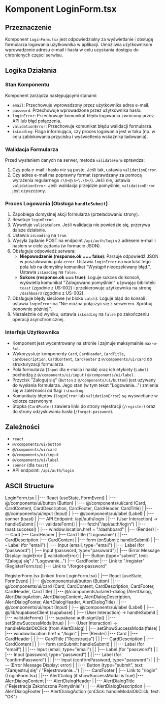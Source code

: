 # Komponent LoginForm.tsx

## Przeznaczenie

Komponent `LoginForm.tsx` jest odpowiedzialny za wyświetlanie i obsługę formularza logowania użytkownika w aplikacji. Umożliwia użytkownikom wprowadzenie adresu e-mail i hasła w celu uzyskania dostępu do chronionych części serwisu.

## Logika Działania

### Stan Komponentu

Komponent zarządza następującymi stanami:
-   `email`: Przechowuje wprowadzony przez użytkownika adres e-mail.
-   `password`: Przechowuje wprowadzone przez użytkownika hasło.
-   `loginError`: Przechowuje komunikat błędu logowania zwrócony przez API lub błąd połączenia.
-   `validationError`: Przechowuje komunikat błędu walidacji formularza.
-   `isLoading`: Flaga informująca, czy proces logowania jest w toku (np. w celu zablokowania przycisku i wyświetlenia wskaźnika ładowania).

### Walidacja Formularza

Przed wysłaniem danych na serwer, metoda `validateForm` sprawdza:
1.  Czy pola e-mail i hasło nie są puste. Jeśli tak, ustawia `validationError`.
2.  Czy adres e-mail ma poprawny format (sprawdzany za pomocą wyrażenia regularnego `/\S+@\S+\.\S+/`). Jeśli nie, ustawia `validationError`.
Jeśli walidacja przejdzie pomyślnie, `validationError` jest czyszczony.

### Proces Logowania (Obsługa `handleSubmit`)

1.  Zapobiega domyślnej akcji formularza (przeładowaniu strony).
2.  Resetuje `loginError`.
3.  Wywołuje `validateForm`. Jeśli walidacja nie powiedzie się, przerywa dalsze działanie.
4.  Ustawia `isLoading` na `true`.
5.  Wysyła żądanie POST na endpoint `/api/auth/login` z adresem e-mail i hasłem w ciele żądania (w formacie JSON).
6.  Obsługuje odpowiedź serwera:
    *   **Niepowodzenie (response.ok === false)**: Parsuje odpowiedź JSON w poszukiwaniu pola `error`. Ustawia `loginError` na wartość tego pola lub na domyślny komunikat "Wystąpił nieoczekiwany błąd.". Ustawia `isLoading` na `false`.
    *   **Sukces (response.ok === true)**: Loguje sukces do konsoli, wyświetla komunikat "Zalogowano pomyślnie!" używając biblioteki `toast` (zgodnie z US-002) i przekierowuje użytkownika na stronę `/dashboard` (zgodnie z US-002).
7.  Obsługuje błędy sieciowe (w bloku `catch`): Loguje błąd do konsoli i ustawia `loginError` na "Nie można połączyć się z serwerem. Spróbuj ponownie później.".
8.  Niezależnie od wyniku, ustawia `isLoading` na `false` po zakończeniu operacji asynchronicznej.

### Interfejs Użytkownika

-   Komponent jest wycentrowany na stronie i zajmuje maksymalnie `max-w-3xl`.
-   Wykorzystuje komponenty `Card`, `CardHeader`, `CardTitle`, `CardDescription`, `CardContent`, `CardFooter` z `@/components/ui/card` do strukturyzacji formularza.
-   Pola formularza (`Input` dla e-maila i hasła) oraz ich etykiety (`Label`) pochodzą z `@/components/ui/input` i `@/components/ui/label`.
-   Przycisk "Zaloguj się" (`Button` z `@/components/ui/button`) jest używany do wysłania formularza. Jego stan (w tym tekst "Logowanie...") zmienia się w zależności od flagi `isLoading`.
-   Komunikaty błędów (`loginError` lub `validationError`) są wyświetlane w kolorze czerwonym.
-   Stopka (`CardFooter`) zawiera linki do strony rejestracji (`/register`) oraz do strony odzyskiwania hasła (`/forgot-password`).

## Zależności

-   `react`
-   `@/components/ui/button`
-   `@/components/ui/card`
-   `@/components/ui/input`
-   `@/components/ui/label`
-   `sonner` (dla `toast`)
-   API endpoint: `/api/auth/login`


## ASCII Structure
LoginForm.tsx
|
|--- React (useState, FormEvent)
|
|--- @/components/ui/button (Button)
|
|--- @/components/ui/card (Card, CardContent, CardDescription, CardFooter, CardHeader, CardTitle)
|
|--- @/components/ui/input (Input)
|
|--- @/components/ui/label (Label)
|
|--- sonner (toast)
|
|--- API Endpoint: /api/auth/login
|
|--- (User Interaction) -> handleSubmit
|   |--- validateForm()
|   |--- fetch("/api/auth/login")
|   |--- toast.success()
|   |--- window.location.href = "/dashboard"
|
|--- (Render)
    |--- Card
        |--- CardHeader
        |   |--- CardTitle ("Logowanie")
        |   |--- CardDescription
        |--- CardContent
        |   |--- form (onSubmit: handleSubmit)
        |       |--- Label (for "email")
        |       |--- Input (email, type="email")
        |       |--- Label (for "password")
        |       |--- Input (password, type="password")
        |       |--- (Error Message Display: loginError || validationError)
        |       |--- Button (type="submit", text: "Zaloguj się" / "Logowanie...")
        |--- CardFooter
            |--- Link to "/register" (RegisterForm.tsx)
            |--- Link to "/forgot-password"

RegisterForm.tsx (linked from LoginForm.tsx)
|
|--- React (useState, FormEvent)
|
|--- @/components/ui/button (Button)
|
|--- @/components/ui/card (Card, CardContent, CardDescription, CardFooter, CardHeader, CardTitle)
|
|--- @/components/ui/alert-dialog (AlertDialog, AlertDialogAction, AlertDialogContent, AlertDialogDescription, AlertDialogFooter, AlertDialogHeader, AlertDialogTitle)
|
|--- @/components/ui/input (Input)
|
|--- @/components/ui/label (Label)
|
|--- @/lib/supabaseClient (supabase)
|
|--- (User Interaction) -> handleSubmit
|   |--- validateForm()
|   |--- supabase.auth.signUp()
|   |--- setShowSuccessModal(true)
|
|--- (User Interaction) -> handleModalOkClick (from AlertDialog)
|   |--- setShowSuccessModal(false)
|   |--- window.location.href = "/login"
|
|--- (Render)
    |--- Card
    |   |--- CardHeader
    |   |   |--- CardTitle ("Rejestracja")
    |   |   |--- CardDescription
    |   |--- CardContent
    |   |   |--- form (onSubmit: handleSubmit)
    |   |       |--- Label (for "email")
    |   |       |--- Input (email, type="email")
    |   |       |--- Label (for "password")
    |   |       |--- Input (password, type="password")
    |   |       |--- Label (for "confirmPassword")
    |   |       |--- Input (confirmPassword, type="password")
    |   |       |--- (Error Message Display: error)
    |   |       |--- Button (type="submit", text: "Zarejestruj się" / "Rejestrowanie...")
    |   |--- CardFooter
    |       |--- Link to "/login" (LoginForm.tsx)
    |
    |--- AlertDialog (if showSuccessModal is true)
        |--- AlertDialogContent
            |--- AlertDialogHeader
            |   |--- AlertDialogTitle ("Rejestracja Zakończona Pomyślnie!")
            |   |--- AlertDialogDescription
            |--- AlertDialogFooter
                |--- AlertDialogAction (onClick: handleModalOkClick, text: "OK")